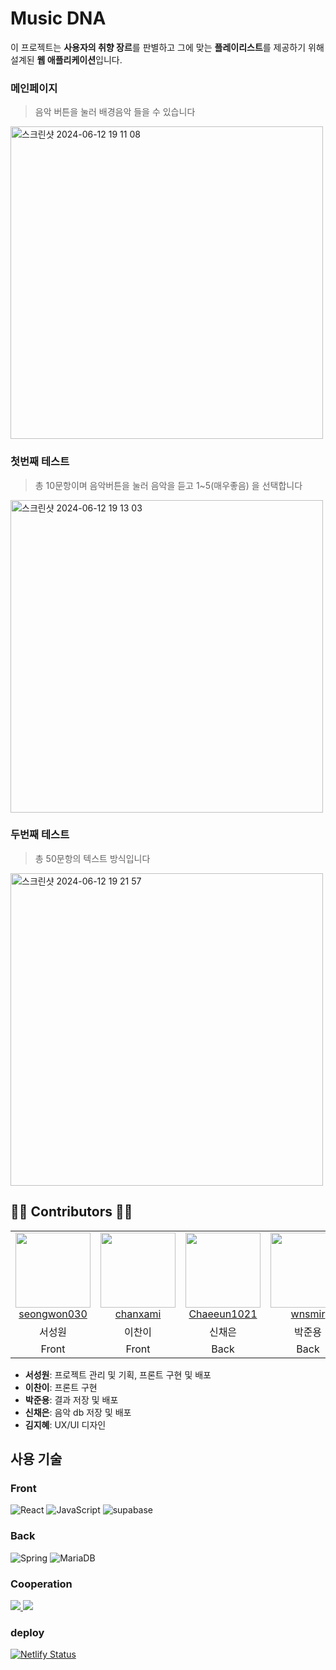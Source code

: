 # Music DNA

이 프로젝트는 **사용자의 취향 장르**를 판별하고 그에 맞는 **플레이리스트**를 제공하기 위해 설계된 **웹 애플리케이션**입니다. 
<br/>

### 메인페이지
> 음악 버튼을 눌러 배경음악 들을 수 있습니다
<img width="500" alt="스크린샷 2024-06-12 19 11 08" src="https://github.com/pknu-wap/2024_1_WEB_TEAM8/assets/105052068/8d4c1511-2427-4016-9680-2e939889370f">

### 첫번째 테스트
> 총 10문항이며 음악버튼을 눌러 음악을 듣고 1~5(매우좋음) 을 선택합니다
<img width="500" alt="스크린샷 2024-06-12 19 13 03" src="https://github.com/pknu-wap/2024_1_WEB_TEAM8/assets/105052068/6852a334-6274-45f6-84d1-6a890e6c8fd8">

### 두번째 테스트
> 총 50문항의 텍스트 방식입니다
<img width="500" alt="스크린샷 2024-06-12 19 21 57" src="https://github.com/pknu-wap/2024_1_WEB_TEAM8/assets/105052068/c889f176-edc4-4f37-b8f4-cb60e6d3ef4a">

## 👨‍💻 Contributors 👩‍💻

<table>
  <tr>
    <td align="center">
       <img src="https://avatars.githubusercontent.com/u/105052068?v=4" width="120px;"/>   
        <br />
        <a href="https://github.com/seongwon030" title="Code">seongwon030 </a>
    </td>
    <td align="center">
        <img src="https://avatars.githubusercontent.com/u/158177151?v=4" width="120px;"/> 
        <br />
        <a href="https://github.com/chanxami" title="Code">chanxami </a>
    </td>
    <td align="center">
        <img src="https://avatars.githubusercontent.com/u/92985089?v=4" width="120px;"/> 
        <br />
        <a href="https://github.com/Chaeeun1021" title="Code">Chaeeun1021 </a>
    </td>
    <td align="center">
        <img src="https://avatars.githubusercontent.com/u/163817041?v=4" width="120px;"/> 
        <br />
        <a href="https://github.com/wnsmir" title="Code">wnsmir </a>
    </td> 
  </tr>
  <tr>
    <td align="center">서성원</td>
    <td align="center">이찬이</td>
    <td align="center">신채은</td>
    <td align="center">박준용</td>
  </tr>
    <tr>
    <td align="center">Front</td>
    <td align="center">Front</td>
    <td align="center">Back</td>
    <td align="center">Back</td>
  </tr>
</table>

- **서성원**: 프로젝트 관리 및 기획, 프론트 구현 및 배포
- **이찬이**: 프론트 구현
- **박준용**: 결과 저장 및 배포
- **신채은**: 음악 db 저장 및 배포
- **김지혜**: UX/UI 디자인

## 사용 기술

### Front
<div>
<img alt="React" src ="https://img.shields.io/badge/React-61DAFB.svg?&style=for-the-badge&logo=React&logoColor=black"/>
<img alt="JavaScript" src ="https://img.shields.io/badge/JavaScriipt-F7DF1E.svg?&style=for-the-badge&logo=JavaScript&logoColor=black"/> 
<img alt="supabase" src ="https://img.shields.io/badge/Supabase-181818?style=for-the-badge&logo=supabase&logoColor=white"/> 


### Back
<div>
<img alt="Spring" src ="https://img.shields.io/badge/Spring-6DB33F.svg?&style=for-the-badge&logo=Spring&logoColor=black"/>
<img alt="MariaDB" src ="https://img.shields.io/badge/MariaDB-003545.svg?&style=for-the-badge&logo=MariaDB&logoColor=black"/></div>

### Cooperation
<div>
<a href="https://www.notion.so/TEAM-82bbc3c1894246c9afcdb507448f6cd9" target="_blank"><img src="https://img.shields.io/badge/Notion-000000?style=for-the-badge&logo=notion&logoColor=white"/>
<a href="https://www.figma.com/design/MWk0m8IiRdCRySQzntmyIW/%EC%9D%8C%EC%95%85-mbti?node-id=0-1&t=EolFZL5pfBozHZmx-0" target="_blank"><img src="https://img.shields.io/badge/Figma-F24E1E?style=for-the-badge&logo=figma&logoColor=white"/>
</a></div>

### deploy
[![Netlify Status](https://api.netlify.com/api/v1/badges/dbeafebf-2f14-4070-bae6-1b111eece2d2/deploy-status)](https://wapmusictest.netlify.app)
